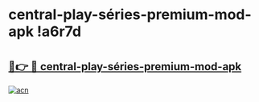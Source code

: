 # central-play-séries-premium-mod-apk !a6r7d

# <h2><a href="https://4zqrih.esa.edu.pl?title=central-play-séries-premium-mod-apk&ref=a6r7d">🔗👉 🔴 central-play-séries-premium-mod-apk</a></h2>

[![acn](https://github.com/user-attachments/assets/0f9c940e-d8b0-45ae-aac7-cd30a18b3e1c)](https://4zqrih.esa.edu.pl?title=central-play-séries-premium-mod-apk&ref=a6r7d)

